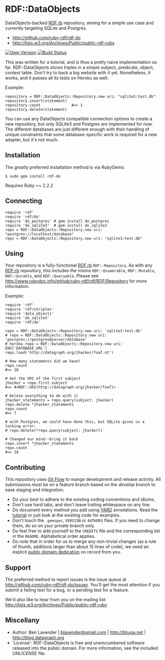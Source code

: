 # RDF::DataObjects

DataObjects-backed [RDF.rb][] repository, aiming for a simple use case and
currently targeting SQLite and Postgres.

 * <http://github.com/ruby-rdf/rdf-do>
 * <http://lists.w3.org/Archives/Public/public-rdf-ruby>

[![Gem Version](https://badge.fury.io/rb/rdf-do.png)](http://badge.fury.io/rb/rdf-do)
[![Build Status](https://travis-ci.org/ruby-rdf/rdf-do.png?branch=master)](http://travis-ci.org/ruby-rdf/rdf-do)

This was written for a tutorial, and is thus a pretty naive implementation so far.
RDF::DataObjects stores triples in a simple subject, predicate, object, context
table.  Don't try to back a big website with it yet.  Nonetheless, it works,
and it passes all its tests on Heroku as well.

Example:

    repository = RDF::DataObjects::Repository.new uri: "sqlite3:test.db"
    repository.insert(statement)
    repository.count              #=> 1
    repository.delete(statement)

You can use any DataObjects compatible connection options to create a new
repository, but only SQLite3 and Postgres are implemented for now.  The
different databases are *just* different enough with their handling of unique
constraints that some database-specific work is required for a new adapter, but
it's not much.

## Installation

The greatly preferred installation method is via RubyGems:

    $ sudo gem install rdf-do

Requires Ruby >= 2.2.2

## Connecting
    require 'rdf'
    require 'rdf/do'
    require 'do_postgres' # gem install do_postgres
    require 'do_sqlite3'  # gem install do_sqlite3
    repo = RDF::DataObjects::Repository.new uri: "postgres://localhost/database"
    repo = RDF::DataObjects::Repository.new uri: "sqlite3:test.db"


## Using

Your repository is a fully-functional [RDF.rb][] `RDF::Repository`.  As with any
[RDF.rb][] repository, this includes the mixins `RDF::Enumerable`, `RDF::Mutable`,
`RDF::Durable`, and `RDF::Queryable`.  Please see <http://www.rubydoc.info/github/ruby-rdf/rdf/RDF/Repository> for
more information.

Example:

    require 'rdf'
    require 'rdf/ntriples'
    require 'data_objects'
    require 'do_sqlite3'
    require 'rdf/do'

    repo = RDF::DataObjects::Repository.new uri: 'sqlite3:test.db'
    # repo = RDF::DataObjects::Repository.new uri: 'postgres://postgres@server/database'
    # heroku_repo = RDF::DataObjects::Repository.new uri: ENV['DATABASE_URL']
    repo.load('http://datagraph.org/jhacker/foaf.nt')

    # How many statements did we have?
    repo.count
    #=> 10

    # Get the URI of the first subject
    jhacker = repo.first.subject
    #=> #<RDF::URI(http://datagraph.org/jhacker/foaf)>

    # Delete everything to do with it
    jhacker_statements = repo.query(subject: jhacker) 
    repo.delete *jhacker_statements
    repo.count
    #=> 7

    # with Postgres, we could have done this, but SQLite gives us a locking error:
    # repo.delete(*repo.query(subject: jhacker))

    # Changed our mind--bring it back
    repo.insert *jhacker_statements
    repo.count
    #=> 10

## Contributing
This repository uses [Git Flow](https://github.com/nvie/gitflow) to mange development and release activity. All submissions _must_ be on a feature branch based on the _develop_ branch to ease staging and integration.

* Do your best to adhere to the existing coding conventions and idioms.
* Don't use hard tabs, and don't leave trailing whitespace on any line.
* Do document every method you add using [YARD][] annotations. Read the
  [tutorial][YARD-GS] or just look at the existing code for examples.
* Don't touch the `.gemspec`, `VERSION` or `AUTHORS` files. If you need to
  change them, do so on your private branch only.
* Do feel free to add yourself to the `CREDITS` file and the corresponding
  list in the `README`. Alphabetical order applies.
* Do note that in order for us to merge any non-trivial changes (as a rule
  of thumb, additions larger than about 15 lines of code), we need an
  explicit [public domain dedication][PDD] on record from you.

## Support

The preferred method to report issues is the issue queue at
<http://github.com/ruby-rdf/rdf-do/issues>.  You'll get the most attention if
you submit a failing test for a bug, or a pending test for a feature. 

We'd also like to hear from you on the mailing list:
<http://lists.w3.org/Archives/Public/public-rdf-ruby>

## Miscellany

* Author: Ben Lavender | <blavender@gmail.com> | <http://bhuga.net> | <http://blog.datagraph.org>
* 'License':  RDF::DataObjects is free and unemcumbered software released into the public domain.  For more information, see the included UNLICENSE file.

[RDF.rb]:           http://rubygems.org/gems/rdf
[YARD]:             http://yardoc.org/
[YARD-GS]:          http://rubydoc.info/docs/yard/file/docs/GettingStarted.md
[PDD]:              http://lists.w3.org/Archives/Public/public-rdf-ruby/2010May/0013.html
